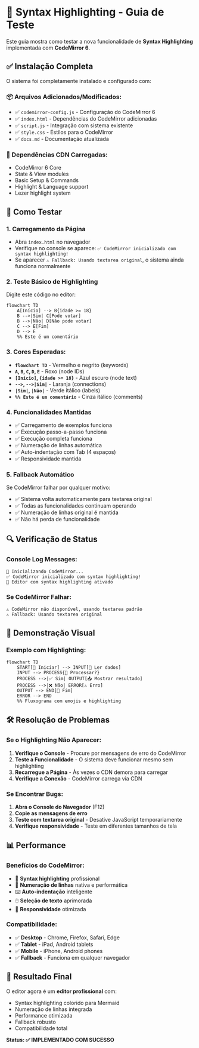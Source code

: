 # 🎨 Syntax Highlighting - Guia de Teste

Este guia mostra como testar a nova funcionalidade de **Syntax Highlighting** implementada com **CodeMirror 6**.

## ✅ Instalação Completa

O sistema foi completamente instalado e configurado com:

### 📦 Arquivos Adicionados/Modificados:
- ✅ `codemirror-config.js` - Configuração do CodeMirror 6
- ✅ `index.html` - Dependências do CodeMirror adicionadas
- ✅ `script.js` - Integração com sistema existente
- ✅ `style.css` - Estilos para o CodeMirror
- ✅ `docs.md` - Documentação atualizada

### 🔗 Dependências CDN Carregadas:
- CodeMirror 6 Core
- State & View modules
- Basic Setup & Commands
- Highlight & Language support
- Lezer highlight system

## 🎯 Como Testar

### 1. **Carregamento da Página**
- Abra `index.html` no navegador
- Verifique no console se aparece: `✅ CodeMirror inicializado com syntax highlighting!`
- Se aparecer `⚠️ Fallback: Usando textarea original`, o sistema ainda funciona normalmente

### 2. **Teste Básico de Highlighting**
Digite este código no editor:

```mermaid
flowchart TD
    A[Início] --> B{idade >= 18}
    B -->|Sim| C[Pode votar]
    B -->|Não| D[Não pode votar]
    C --> E[Fim]
    D --> E
    %% Este é um comentário
```

### 3. **Cores Esperadas:**
- **`flowchart TD`** - Vermelho e negrito (keywords)
- **`A`, `B`, `C`, `D`, `E`** - Roxo (node IDs)
- **`[Início]`, `{idade >= 18}`** - Azul escuro (node text)
- **`-->`, `-->|Sim|`** - Laranja (connections)
- **`|Sim|`, `|Não|`** - Verde itálico (labels)
- **`%% Este é um comentário`** - Cinza itálico (comments)

### 4. **Funcionalidades Mantidas**
- ✅ Carregamento de exemplos funciona
- ✅ Execução passo-a-passo funciona
- ✅ Execução completa funciona
- ✅ Numeração de linhas automática
- ✅ Auto-indentação com Tab (4 espaços)
- ✅ Responsividade mantida

### 5. **Fallback Automático**
Se CodeMirror falhar por qualquer motivo:
- ✅ Sistema volta automaticamente para textarea original
- ✅ Todas as funcionalidades continuam operando
- ✅ Numeração de linhas original é mantida
- ✅ Não há perda de funcionalidade

## 🔍 Verificação de Status

### Console Log Messages:
```
🚀 Inicializando CodeMirror...
✅ CodeMirror inicializado com syntax highlighting!
🎨 Editor com syntax highlighting ativado
```

### Se CodeMirror Falhar:
```
⚠️ CodeMirror não disponível, usando textarea padrão
⚠️ Fallback: Usando textarea original
```

## 🎨 Demonstração Visual

### Exemplo com Highlighting:
```mermaid
flowchart TD
    START[🚀 Iniciar] --> INPUT[📝 Ler dados]
    INPUT --> PROCESS{🤔 Processar?}
    PROCESS -->|✅ Sim| OUTPUT[📤 Mostrar resultado]
    PROCESS -->|❌ Não| ERROR[⚠️ Erro]
    OUTPUT --> END[🏁 Fim]
    ERROR --> END
    %% Fluxograma com emojis e highlighting
```

## 🛠️ Resolução de Problemas

### Se o Highlighting Não Aparecer:
1. **Verifique o Console** - Procure por mensagens de erro do CodeMirror
2. **Teste a Funcionalidade** - O sistema deve funcionar mesmo sem highlighting
3. **Recarregue a Página** - Às vezes o CDN demora para carregar
4. **Verifique a Conexão** - CodeMirror carrega via CDN

### Se Encontrar Bugs:
1. **Abra o Console do Navegador** (F12)
2. **Copie as mensagens de erro**
3. **Teste com textarea original** - Desative JavaScript temporariamente
4. **Verifique responsividade** - Teste em diferentes tamanhos de tela

## 📊 Performance

### Benefícios do CodeMirror:
- 🎨 **Syntax highlighting** profissional
- 📏 **Numeração de linhas** nativa e performática
- ⌨️ **Auto-indentação** inteligente
- 🖱️ **Seleção de texto** aprimorada
- 📱 **Responsividade** otimizada

### Compatibilidade:
- ✅ **Desktop** - Chrome, Firefox, Safari, Edge
- ✅ **Tablet** - iPad, Android tablets
- ✅ **Mobile** - iPhone, Android phones
- ✅ **Fallback** - Funciona em qualquer navegador

## 🎯 Resultado Final

O editor agora é um **editor profissional** com:
- Syntax highlighting colorido para Mermaid
- Numeração de linhas integrada
- Performance otimizada
- Fallback robusto
- Compatibilidade total

**Status: ✅ IMPLEMENTADO COM SUCESSO**
